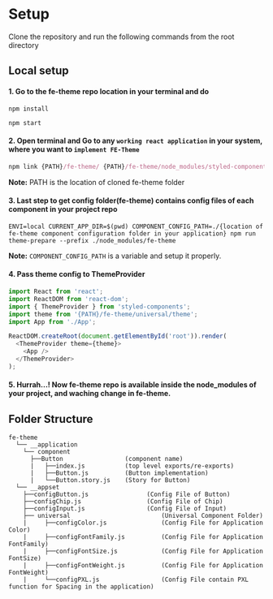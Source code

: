 # Setup
Clone the repository and run the following commands from the root directory   

## Local setup

#### 1. Go to the fe-theme repo location in your terminal and do 
```
npm install
```
```
npm start

```
#### 2. Open terminal and Go to any ```working react application``` in your system, where you want to ```implement FE-Theme```

```js
npm link {PATH}/fe-theme/ {PATH}/fe-theme/node_modules/styled-components/ {PATH}/fe-theme/node_modules/react {PATH}/fe-theme/node_modules/react-dom
```
**Note:** PATH is the location of cloned fe-theme folder

#### 3. Last step to get config folder(fe-theme) contains config files of each component in your project repo 
```
ENVI=local CURRENT_APP_DIR=$(pwd) COMPONENT_CONFIG_PATH=./{location of fe-theme component configuration folder in your application} npm run theme-prepare --prefix ./node_modules/fe-theme
```
**Note:** ```COMPONENT_CONFIG_PATH``` is a variable and setup it properly.

#### 4. Pass theme config to ThemeProvider 
```js
import React from 'react';
import ReactDOM from 'react-dom';
import { ThemeProvider } from 'styled-components';
import theme from '{PATH}/fe-theme/universal/theme';
import App from './App';

ReactDOM.createRoot(document.getElementById('root')).render(
  <ThemeProvider theme={theme}>
    <App />
  </ThemeProvider>
);
```

#### 5. Hurrah...! Now fe-theme repo is available inside the node_modules of your project, and waching change in fe-theme.


<!-- # open http://localhost:6006 -->

## Folder Structure

```
fe-theme
  └── __application      
    └── component                   
      ├──Button                 (component name)
      |   ├──index.js           (top level exports/re-exports)
      |   ├──Button.js          (Button implementation)
      |   └──Button.story.js    (Story for Button)
  └── __appset
    ├──configButton.js                (Config File of Button)
    ├──configChip.js                  (Config File of Chip)
    ├──configInput.js                 (Config File of Input)
    ├── universal                         (Universal Component Folder)
    |     ├──configColor.js               (Config File for Application Color)
    |     ├──configFontFamily.js          (Config File for Application FontFamily)
    |     ├──configFontSize.js            (Config File for Application FontSize)
    |     ├──configFontWeight.js          (Config File for Application FontWeight)
    |     └──configPXL.js                 (Config File contain PXL function for Spacing in the application)
      
```
